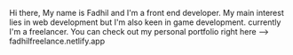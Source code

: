 Hi there, My name is Fadhil and I'm a front end developer. My main interest lies in web development but I'm also keen in game development. 
currently I'm a freelancer. You can check out my personal portfolio right here --> fadhilfreelance.netlify.app 

<!---
Fadhil762/Fadhil762 is a ✨ special ✨ repository because its `README.md` (this file) appears on your GitHub profile.
You can click the Preview link to take a look at your changes.
--->
<!-- - 👋 Hi, I’m @Fadhil762
- 👀 I’m interested in Web Development and Making Games with JavaScript
- 🌱 My interest is on the front end side of development
- 💞️ I'm not looking for collaboration atm but I'd be glad to in the future
- 📫 You can reach me on my personal website fadhilfreelance.netlify.app -->
